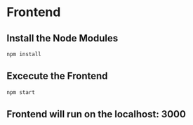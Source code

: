 # Frontend
## Install the Node Modules
```bash
npm install
```
## Excecute the Frontend 
```bash
npm start
```
## Frontend will run on the localhost: 3000
